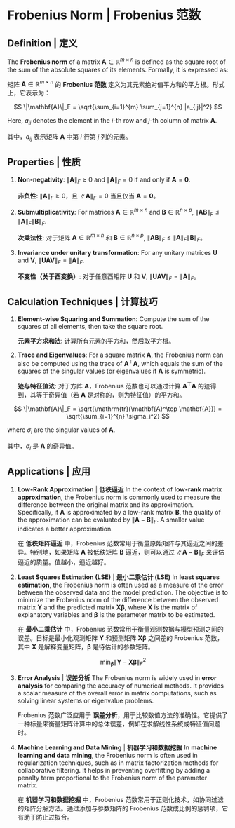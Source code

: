 # Frobenius Norm | Frobenius 范数

## Definition | 定义

The **Frobenius norm** of a matrix $\mathbf{A} \in \mathbb{R}^{m \times n}$ is defined as the square root of the sum of the absolute squares of its elements. Formally, it is expressed as:

矩阵 $\mathbf{A} \in \mathbb{R}^{m \times n}$ 的 **Frobenius 范数** 定义为其元素绝对值平方和的平方根。形式上，它表示为：

$$
\|\mathbf{A}\|_F = \sqrt{\sum_{i=1}^{m} \sum_{j=1}^{n} |a_{ij}|^2}
$$

Here, $a_{ij}$ denotes the element in the $i$-th row and $j$-th column of matrix $\mathbf{A}$.

其中，$a_{ij}$ 表示矩阵 $\mathbf{A}$ 中第 $i$ 行第 $j$ 列的元素。

## Properties | 性质

1. **Non-negativity**: $\|\mathbf{A}\|_F \geq 0$ and $\|\mathbf{A}\|_F = 0$ if and only if $\mathbf{A} = \mathbf{0}$.

   **非负性**: $\|\mathbf{A}\|_F \geq 0$，且 $\|\mathbf{A}\|_F = 0$ 当且仅当 $\mathbf{A} = \mathbf{0}$。

2. **Submultiplicativity**: For matrices $\mathbf{A} \in \mathbb{R}^{m \times n}$ and $\mathbf{B} \in \mathbb{R}^{n \times p}$, $\|\mathbf{A}\mathbf{B}\|_F \leq \|\mathbf{A}\|_F \|\mathbf{B}\|_F$.

   **次乘法性**: 对于矩阵 $\mathbf{A} \in \mathbb{R}^{m \times n}$ 和 $\mathbf{B} \in \mathbb{R}^{n \times p}$, $\|\mathbf{A}\mathbf{B}\|_F \leq \|\mathbf{A}\|_F \|\mathbf{B}\|_F$。

3. **Invariance under unitary transformation**: For any unitary matrices $\mathbf{U}$ and $\mathbf{V}$, $\|\mathbf{U}\mathbf{A}\mathbf{V}\|_F = \|\mathbf{A}\|_F$.

   **不变性（关于酉变换）**: 对于任意酉矩阵 $\mathbf{U}$ 和 $\mathbf{V}$, $\|\mathbf{U}\mathbf{A}\mathbf{V}\|_F = \|\mathbf{A}\|_F$。

## Calculation Techniques | 计算技巧

1. **Element-wise Squaring and Summation**: Compute the sum of the squares of all elements, then take the square root.

   **元素平方求和法**: 计算所有元素的平方和，然后取平方根。

2. **Trace and Eigenvalues**: For a square matrix $\mathbf{A}$, the Frobenius norm can also be computed using the trace of $\mathbf{A}^\top \mathbf{A}$, which equals the sum of the squares of the singular values (or eigenvalues if $\mathbf{A}$ is symmetric).

   **迹与特征值法**: 对于方阵 $\mathbf{A}$，Frobenius 范数也可以通过计算 $\mathbf{A}^\top \mathbf{A}$ 的迹得到，其等于奇异值（若 $\mathbf{A}$ 是对称的，则为特征值）的平方和。

$$
\|\mathbf{A}\|_F = \sqrt{\mathrm{tr}(\mathbf{A}^\top \mathbf{A})} = \sqrt{\sum_{i=1}^{n} \sigma_i^2}
$$

where $\sigma_i$ are the singular values of $\mathbf{A}$.

其中，$\sigma_i$ 是 $\mathbf{A}$ 的奇异值。

## Applications | 应用

1. **Low-Rank Approximation** | **低秩逼近**
   In the context of **low-rank matrix approximation**, the Frobenius norm is commonly used to measure the difference between the original matrix and its approximation. Specifically, if $\mathbf{A}$ is approximated by a low-rank matrix $\mathbf{B}$, the quality of the approximation can be evaluated by $\|\mathbf{A} - \mathbf{B}\|_F$. A smaller value indicates a better approximation.

   在 **低秩矩阵逼近** 中，Frobenius 范数常用于衡量原始矩阵与其逼近之间的差异。特别地，如果矩阵 $\mathbf{A}$ 被低秩矩阵 $\mathbf{B}$ 逼近，则可以通过 $\|\mathbf{A} - \mathbf{B}\|_F$ 来评估逼近的质量。值越小，逼近越好。

2. **Least Squares Estimation (LSE)** | **最小二乘估计 (LSE)**
   In **least squares estimation**, the Frobenius norm is often used as a measure of the error between the observed data and the model prediction. The objective is to minimize the Frobenius norm of the difference between the observed matrix $\mathbf{Y}$ and the predicted matrix $\mathbf{X}\mathbf{\beta}$, where $\mathbf{X}$ is the matrix of explanatory variables and $\mathbf{\beta}$ is the parameter matrix to be estimated.

   在 **最小二乘估计** 中，Frobenius 范数常用于衡量观测数据与模型预测之间的误差。目标是最小化观测矩阵 $\mathbf{Y}$ 和预测矩阵 $\mathbf{X}\mathbf{\beta}$ 之间差的 Frobenius 范数，其中 $\mathbf{X}$ 是解释变量矩阵，$\mathbf{\beta}$ 是待估计的参数矩阵。

   $$
   \min_{\mathbf{\beta}} \|\mathbf{Y} - \mathbf{X}\mathbf{\beta}\|_F^2
   $$

3. **Error Analysis** | **误差分析**
   The Frobenius norm is widely used in **error analysis** for comparing the accuracy of numerical methods. It provides a scalar measure of the overall error in matrix computations, such as solving linear systems or eigenvalue problems.

   Frobenius 范数广泛应用于 **误差分析**，用于比较数值方法的准确性。它提供了一种标量来衡量矩阵计算中的总体误差，例如在求解线性系统或特征值问题时。

4. **Machine Learning and Data Mining** | **机器学习和数据挖掘**
   In **machine learning and data mining**, the Frobenius norm is often used in regularization techniques, such as in matrix factorization methods for collaborative filtering. It helps in preventing overfitting by adding a penalty term proportional to the Frobenius norm of the parameter matrix.

   在 **机器学习和数据挖掘** 中，Frobenius 范数常用于正则化技术，如协同过滤的矩阵分解方法。通过添加与参数矩阵的 Frobenius 范数成比例的惩罚项，它有助于防止过拟合。
